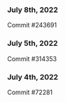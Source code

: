 ### July 8th, 2022

Commit #243691

### July 5th, 2022

Commit #314353


### July 4th, 2022

Commit #72281
